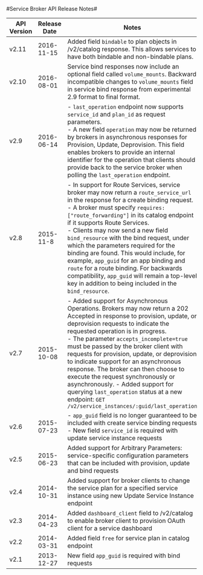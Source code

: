 #Service Broker API Release Notes#


| API Version  | Release Date  | Notes  |
|---|---|---|
| v2.11 | 2016-11-15 | Added field `bindable` to plan objects in /v2/catalog response. This allows services to have both bindable and non-bindable plans. |
| v2.10 | 2016-08-01 | Service bind responses now include an optional field called `volume_mounts`. Backward incompatible changes to `volume_mounts` field in service bind response from experimental 2.9 format to final format. |
| v2.9 | 2016-06-14 |  - `last_operation` endpoint now supports `service_id` and `plan_id` as request parameters. <br/> - A new field `operation` may now be returned by brokers in asynchronous responses for Provision, Update, Deprovision. This field enables brokers to provide an internal identifier for the operation that clients should provide back to the service broker when polling the `last_operation` endpoint. |
| v2.8 | 2015-11-8 | - In support for Route Services, service broker may now return a `route_service_url` in the response for a create binding request. <br/> - A broker must specify `requires: ["route_forwarding"]` in its catalog endpoint if it supports Route Services. <br/> - Clients may now send a new field `bind_resource` with the bind request, under which the parameters required for the binding are found. This would include, for example, `app_guid` for an app binding and `route` for a route binding. For backwards compatibility, `app_guid` will remain a top-level key in addition to being included in the `bind_resource`. |
| v2.7 | 2015-10-08 | - Added support for Asynchronous Operations. Brokers may now return a 202 Accepted in response to provision, update, or deprovision requests to indicate the requested operation is in progress. <br/> - The parameter `accepts_incomplete=true` must be passed by the broker client with requests for provision, update, or deprovision to indicate support for an asynchronous response. The broker can then choose to execute the request synchronously or asynchronously. - Added support for querying `last_operation` status at a new endpoint: `GET /v2/service_instances/:guid/last_operation` |
| v2.6 | 2015-07-23 | - `app_guid` field is no longer guaranteed to be included with create service binding requests <br/> - New field `service_id` is required with update service instance requests |
| v2.5 | 2015-06-23 | Added support for Arbitrary Parameters: service-specific configuration parameters that can be included with provision, update and bind requests |
| v2.4 | 2014-10-31 | Added support for broker clients to change the service plan for a specified service instance using new Update Service Instance endpoint |
| v2.3 | 2014-04-23 | Added `dashboard_client` field to /v2/catalog to enable broker client to provision OAuth client for a service dashboard |
| v2.2 | 2014-03-31 | Added field `free` for service plan in catalog endpoint |
| v2.1 | 2013-12-27 | New field `app_guid` is required with bind requests |
